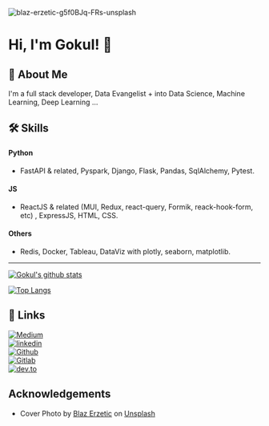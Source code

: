 
![blaz-erzetic-g5f0BJq-FRs-unsplash](https://user-images.githubusercontent.com/13468848/129433582-4363405f-3dcc-4641-9a89-3ff580bea263.jpg)

    
# Hi, I'm Gokul! 👋

  
## 🚀 About Me
I'm a full stack developer, Data Evangelist + into Data Science, Machine Learning, Deep Learning ...

## 🛠 Skills

#### Python

- FastAPI & related, Pyspark, Django, Flask, Pandas, SqlAlchemy, Pytest.  

#### JS

- ReactJS & related (MUI, Redux, react-query, Formik, reack-hook-form, etc) , ExpressJS, HTML, CSS.  

#### Others

- Redis, Docker, Tableau, DataViz with plotly, seaborn, matplotlib.  

***

[![Gokul's github stats](https://github-readme-stats.vercel.app/api?username=gokulyc&show_icons=true&theme=dracula)](https://github.com/anuraghazra/github-readme-stats)


[![Top Langs](https://github-readme-stats.vercel.app/api/top-langs/?username=gokulyc&theme=dracula)](https://github.com/anuraghazra/github-readme-stats)

  
## 🔗 Links
[![Medium][1.1]][1]  
[![linkedin][2.1]][2]  
[![Github][3.1]][3]  
[![Gitlab][4.1]][4]  
[![dev.to][5.1]][5]  

<!-- Icons -->
[1.1]: https://img.shields.io/badge/medium-536C78?style=for-the-badge&logo=medium&logoColor=white
[2.1]: https://img.shields.io/badge/linkedin-0A66C2?style=for-the-badge&logo=linkedin&logoColor=white
[3.1]: https://img.shields.io/badge/github-forks-1E1E1E?style=for-the-badge&logo=github&logoColor=white
[4.1]: https://img.shields.io/badge/gitlab-1DA1F2?style=for-the-badge&logo=gitlab&logoColor=white
[5.1]: https://img.shields.io/badge/dev.to-1E1E1E?style=for-the-badge&logo=dev.to&logoColor=white


<!-- Links to your social media accounts -->

[1]: https://medium.com/@gokulyc
[2]: https://www.linkedin.com/in/gokulyc
[3]: https://github.com/orgs/gokulyc-forks
[4]: https://gitlab.com/gokulyc
[5]: https://dev.to/gokulyc



  
## Acknowledgements

 - Cover Photo by [Blaz Erzetic](https://unsplash.com/@www_erzetich_com?utm_source=unsplash&utm_medium=referral&utm_content=creditCopyText) on [Unsplash](https://unsplash.com/s/photos/engineering?utm_source=unsplash&utm_medium=referral&utm_content=creditCopyText)

